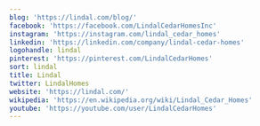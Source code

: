```yaml
---
blog: 'https://lindal.com/blog/'
facebook: 'https://facebook.com/LindalCedarHomesInc'
instagram: 'https://instagram.com/lindal_cedar_homes'
linkedin: 'https://linkedin.com/company/lindal-cedar-homes'
logohandle: lindal
pinterest: 'https://pinterest.com/LindalCedarHomes'
sort: lindal
title: Lindal
twitter: LindalHomes
website: 'https://lindal.com/'
wikipedia: 'https://en.wikipedia.org/wiki/Lindal_Cedar_Homes'
youtube: 'https://youtube.com/user/LindalCedarHomes'
---
```

